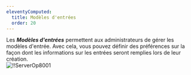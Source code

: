 ```yaml
---
eleventyComputed:
  title: Modèles d'entrées
  order: 20
---
```

Les ***Modèles d'entrées*** permettent aux administrateurs de gérer les modèles d'entrée. Avec cela, vous pouvez définir des préférences sur la façon dont les informations sur les entrées seront remplies lors de leur création.  
![!!ServerOp8001](https://webdevolutions.azureedge.net/docs/fr/server/ServerOp8001.png) 

